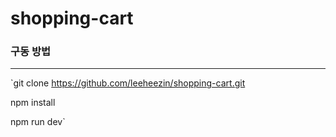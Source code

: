 # shopping-cart

### 구동 방법
---

`git clone https://github.com/leeheezin/shopping-cart.git

npm install

npm run dev`